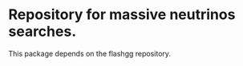 Repository for massive neutrinos searches.
=======

This package depends on the flashgg repository.
